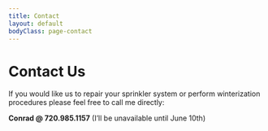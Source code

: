 ```yaml
---
title: Contact
layout: default
bodyClass: page-contact
---
```



<div class="sec">
    <div class="container">
        <div class="row">
            <div class="col-lg-12">
                <div class="content-box">
                   <h1>Contact Us</h1>
                   <p class="lead">If you would like us to repair your sprinkler system or perform winterization procedures please feel free to call me directly: </p>
                   <p> 
                        <strong>Conrad @ 720.985.1157</strong>
                        (I’ll be unavailable until June 10th)
                    </p>
                </div>
            </div>
        </div>
    </div>
</div>